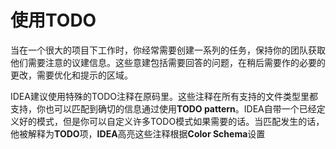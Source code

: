 # 使用TODO
当在一个很大的项目下工作时，你经常需要创建一系列的任务，保持你的团队获取他们需要注意的议建信息。这些意建包括需要回答的问题，在稍后需要作的必要的更改，需要优化和提示的区域。

IDEA建议使用特殊的TODO注释在原码里。这些注释在所有支持的文件类型里都支持，你也可以匹配到确切的信息通过使用**TODO pattern**。IDEA自带一个已经定义好的模式，但是你可以自定义许多TODO模式如果需要的话。当匹配发生的话，他被解释为**TODO**项，**IDEA**高亮这些注释根据**Color Schema**设置